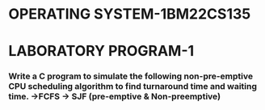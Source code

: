 # OPERATING SYSTEM-1BM22CS135
<h1>LABORATORY PROGRAM-1</h1>
<h3>Write a C program to simulate the following non-pre-emptive CPU scheduling algorithm to find turnaround time and waiting time.
→FCFS
→ SJF (pre-emptive & Non-preemptive)</h3>
